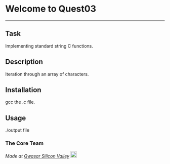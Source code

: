 # Welcome to Quest03
***

## Task
Implementing standard string C functions.

## Description
Iteration through an array of characters.

## Installation
gcc the .c file.

## Usage
./output file

### The Core Team


<span><i>Made at <a href='https://qwasar.io'>Qwasar Silicon Valley</a></i></span>
<span><img alt='Qwasar Silicon Valley Logo' src='https://storage.googleapis.com/qwasar-public/qwasar-logo_50x50.png' width='20px'></span>
